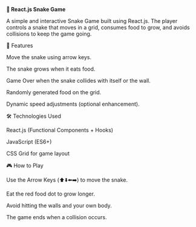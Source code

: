 **🐍 React.js Snake Game**

A simple and interactive Snake Game built using React.js. The player controls a snake that moves in a grid, consumes food to grow, and avoids collisions to keep the game going.

🚀 Features

Move the snake using arrow keys.

The snake grows when it eats food.

Game Over when the snake collides with itself or the wall.

Randomly generated food on the grid.

Dynamic speed adjustments (optional enhancement).

🛠️ Technologies Used

React.js (Functional Components + Hooks)

JavaScript (ES6+)

CSS Grid for game layout

🎮 How to Play

Use the Arrow Keys (⬆️⬇️⬅️➡️) to move the snake.

Eat the red food dot to grow longer.

Avoid hitting the walls and your own body.

The game ends when a collision occurs.



